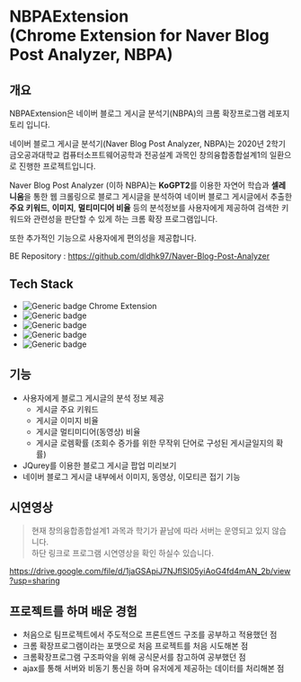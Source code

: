 NBPAExtension  
(Chrome Extension for Naver Blog Post Analyzer, NBPA)
===

## 개요

NBPAExtension은 네이버 블로그 게시글 분석기(NBPA)의  크롬 확장프로그램 레포지토리 입니다.

네이버 블로그 게시글 분석기(Naver Blog Post Analyzer, NBPA)는 2020년 2학기 금오공과대학교 컴퓨터소프트웨어공학과 전공설계 과목인 창의융합종합설계1의 일환으로 진행한 프로젝트입니다.

Naver Blog Post Analyzer (이하 NBPA)는 **KoGPT2**를 이용한 자연어 학습과 **셀레니움**을 통한 웹 크롤링으로 블로그 게시글을 분석하여 네이버 블로그 게시글에서 추출한 **주요 키워드**, **이미지**, **멀티미디어 비율** 등의 분석정보를 사용자에게 제공하여 검색한 키워드와 관련성을 판단할 수 있게 하는 크롬 확장 프로그램입니다.

또한 추가적인 기능으로 사용자에게 편의성을 제공합니다. 

BE Repository : https://github.com/dldhk97/Naver-Blog-Post-Analyzer

## Tech Stack
- ![Generic badge](https://img.shields.io/badge/Google_chrome-4285F4?style=for-the-badge&logo=Google-chrome&logoColor=white) Chrome Extension
- ![Generic badge](https://img.shields.io/badge/HTML5-E34F26?style=for-the-badge&logo=html5&logoColor=white)
- ![Generic badge](https://img.shields.io/badge/CSS3-1572B6?style=for-the-badge&logo=css3&logoColor=white)
- ![Generic badge](https://img.shields.io/badge/JavaScript-323330?style=for-the-badge&logo=javascript&logoColor=F7DF1E)
- ![Generic badge](https://img.shields.io/badge/jQuery-0769AD?style=for-the-badge&logo=jquery&logoColor=white)

## 기능

- 사용자에게 블로그 게시글의 분석 정보 제공
  - 게시글 주요 키워드
  - 게시글 이미지 비율
  - 게시글 멀티미디어(동영상) 비율
  - 게시글 로렘확률 (조회수 증가를 위한 무작위 단어로 구성된 게시글일지의 확률)
- JQurey를 이용한 블로그 게시글 팝업 미리보기
- 네이버 블로그 게시글 내부에서 이미지, 동영상, 이모티콘 접기 기능

## 시연영상
> 현재 창의융합종합설계1 과목과 학기가 끝남에 따라 서버는 운영되고 있지 않습니다.  
> 하단 링크로 프로그램 시연영상을 확인 하실수 있습니다.

https://drive.google.com/file/d/1jaGSApiJ7NJflSI05yiAoG4fd4mAN_2b/view?usp=sharing

## 프로젝트를 하며 배운 경험
- 처음으로 팀프로젝트에서 주도적으로 프론트엔드 구조를 공부하고 적용했던 점
- 크롬 확장프로그램이라는 포맷으로 처음 프로젝트를 처음 시도해본 점
- 크롬확장프로그램 구조파악을 위해 공식문서를 참고하여 공부했던 점
- ajax를 통해 서버와 비동기 통신을 하며 유저에게 제공하는 데이터를 처리해본 점
